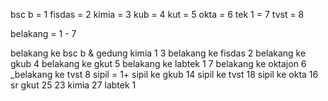 bsc b = 1
fisdas = 2
kimia = 3
kub = 4
kut = 5
okta = 6
tek 1 = 7
tvst = 8

belakang = 1 - 7

belakang ke bsc b & gedung kimia 1 3
belakang ke fisdas 2
belakang ke gkub 4
belakang ke gkut 5
belakang ke labtek 1 7
belakang ke oktajon 6 
_belakang ke tvst 8
sipil = 1+
sipil ke gkub 14
sipil ke tvst 18
sipil ke okta 16
sr 
gkut 25
23 kimia 
27 labtek 1
